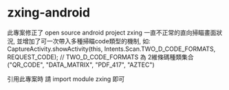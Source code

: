 # zxing-android

此專案修正了 open source android project zxing 一直不正常的直向掃瞄畫面狀況, 
並增加了可一次帶入多種掃瞄code類型的機制, 如:
CaptureActivity.showActivity(this, Intents.Scan.TWO_D_CODE_FORMATS, REQUEST_CODE);
// TWO_D_CODE_FORMATS 為 2維條碼種類集合("QR_CODE", "DATA_MATRIX", "PDF_417", "AZTEC")

引用此專案時 請 import module zxing 即可
